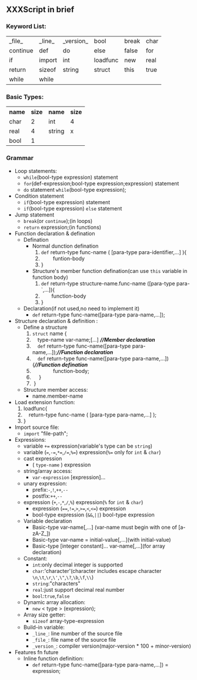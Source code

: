 ## XXXScript in brief ##

### Keyword List: ###
<table>
	<tr>
        <td>_file_</td><td>_line_</td>
		<td>_version_</td><td>bool</td>
		<td>break</td><td>char</td>
	</tr>
	<tr>
		<td>continue</td><td>def</td>
		<td>do</td><td>else</td>
		<td>false</td><td>for</td>
	</tr>
	<tr>
		<td>if</td><td>import</td>
		<td>int</td><td>loadfunc</td>
		<td>new</td><td>real</td>
	</tr>
	<tr>
		<td>return</td><td>sizeof</td>
		<td>string</td><td>struct</td>
		<td>this</td><td>true</td>
	</tr>
	<tr>
		<td>while</td><td>while</td>
	</tr>
</table>

### Basic Types: ###
<table>
		<tr>
			<th>name</th>
			<th>size</th>
			<th>name</th>
			<th>size</th>
		</tr>
		<tr>
			<td>char</td>
			<td>2</td>
			<td>int</td>
			<td>4</td>
		</tr>
		<tr>
			<td>real</td>
			<td>4</td>
			<td>string</td>
			<td>x</td>
		</tr>
		<tr>
			<td>bool</td>
			<td>1</td>
		<tr>
</table>

### Grammar ###

* Loop statements:
	* `while`(bool-type expression) statement
	* `for`(def-expression;bool-type expression;expression) statement
	* `do` statement `while`(bool-type expression);
* Condition statement
	* `if`(bool-type expression) statement
	* `if`(bool-type expression) `else` statement
* Jump statement
	* `break`(or `continue`);(in loops)
	* `return` expression;(in functions)
* Function declaration & defination
	* Defination
		* Normal dunction defination
			1. `def` return-type func-name ( [para-type para-identifier,...] ){
			2. &emsp;&emsp; funtion-body
			3. }
		* Structure's member function defination(can use `this` variable in function body)
			1. `def` return-type structure-name.func-name ([para-type para-`,...]){
			2. &emsp;&emsp;function-body
 			3. }
	* Declaration(if not used,no need to implement it)
		- `def` return-type func-name([para-type para-name,...]);
* Structure declaration & definition :
	- Define a structure
		1.  `struct` name {
		2. &emsp;type-name var-name;[...] ***//Member declaration***
		3. &emsp;`def` return-type func-name([para-type para-name,...]);***//Function declaration***
		4. &emsp;`def` return-type func-name([para-type para-name,...]){***//Function defination***
		5. &emsp;&emsp;&emsp;&emsp;function-body;
		6. &emsp;&nbsp;}
		7. &nbsp;}
	- Structure member access:
		- name.member-name
* Load extension function:
	1. loadfunc<package-name>{
	2. &emsp;return-type func-name ( [para-type para-name,...] );
	3. }
* Import source file:
	- `import` "file-path";
* Expressions:
	* variable `+=` expression(variable's type can be `string`)
	* variable (`=`,`-=`,`*=`,`/=`,`%=`) expression(`%=` only for `int` & `char`)
	* cast expression
		- ( `type-name` ) expression
	* string/array access:
		- `var-expression` [expression]...
	* unary expression:
		- prefix:`-`,`!`,`++`,`--`
		- postfix:`++`,`--`
	* expression (`+`,`-`,`*`,`/`,`%`) expression(`%` for `int` & `char`)
		- expression (`==`,`!=`,`>`,`>=`,`<`,`<=`) expression
		- bool-type expression (`&&`,`||`) bool-type  expression
	* Variable declaration
		- Basic-type var-name[,...] (var-name must begin with one of [a-zA-Z_])
		- Basic-type var-name = initial-value[,...](with initial-value)
		- Basic-type [integer constant]... var-name[,...](for array declaration)
	* Constant:
		- `int`:only decimal integer is supported
		- `char`:'character'(character includes escape character `\n`,`\t`,`\r`,`\'`,`\"`,`\?`,`\b`,`\f`,`\\`)
		- `string`:"characters"
		- `real`:just support decimal real number
		- `bool`:`true`,`false`
	* Dynamic array allocation:
		- `new` < type > (expression);
	* Array size getter:
		- `sizeof` array-type-expression
	* Build-in variable:
		- `_line_`:  line number of the source file
		- `_file_`:  file name of the source file
		- `_version_`: compiler version(major-version * 100 + minor-version)
* Features fn future
	* Inline function definition:
		- `def` return-type func-name([para-type para-name,...]) = expression;